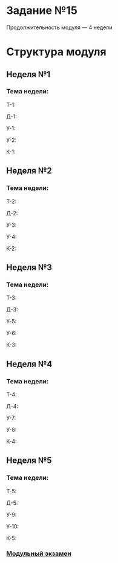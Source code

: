 # Задание №15

Продолжительность модуля — 4 недели

# Структура модуля

## Неделя №1

### Тема недели: 

Т-1: [](./components/theory/theory-1.md)

Д-1: [](./components/homework/homework-1.md)

У-1: [](./components/class/class-1.md)

У-2: [](./components/class/class-2.md)

К-1: [](./components/quiz/quiz-1.md)

## Неделя №2

### Тема недели: 

Т-2: [](./components/theory/theory-2.md)

Д-2: [](./components/homework/homework-2.md)

У-3: [](./components/class/class-3.md)

У-4: [](./components/class/class-4.md)

К-2: [](./components/quiz/quiz-2.md)

## Неделя №3

### Тема недели: 

Т-3: [](./components/theory/theory-3.md)

Д-3: [](./components/homework/homework-3.md)

У-5: [](./components/class/class-5.md)

У-6: [](./components/class/class-6.md)

К-3: [](./components/quiz/quiz-3.md)

## Неделя №4

### Тема недели: 

Т-4: [](./components/theory/theory-4.md)

Д-4: [](./components/homework/homework-4.md)

У-7: [](./components/class/class-7.md)

У-8: [](./components/class/class-8.md)

К-4: [](./components/quiz/quiz-4.md)

## Неделя №5

### Тема недели: 

Т-5: [](./components/theory/theory-5.md)

Д-5: [](./components/homework/homework-5.md)

У-9: [](./components/class/class-9.md)

У-10: [](./components/class/class-10.md)

К-5: [](./components/quiz/quiz-5.md)


### [Модульный экзамен](./components/exam/exam-1.md)
